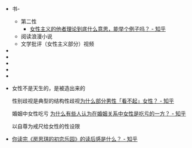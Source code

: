 - 书-
	- 第二性
		- [女性主义的他者理论到底什么意思，能举个例子吗？ - 知乎](https://www.zhihu.com/question/37029466/answer/70879996?utm_medium=social&utm_oi=920329741893013504&utm_psn=1545185642359046144&utm_source=ZHShareTargetIDMore)
	- 阅读浪漫小说
	- 文学批评（女性主义部分）视频
-
-
-
-
-
- 女性不是天生的，是被造出来的
  
  
  
  性别歧视是典型的结构性歧视[为什么部分男性「看不起」女性？ - 知乎](https://www.zhihu.com/question/20600501/answer/38666203?utm_source=ZHShareTargetIDMore&utm_medium=social&utm_oi=920329741893013504)
  
  
  婚姻中女性吃亏
  [为什么有些人认为在婚姻关系中女性是吃亏的一方？ - 知乎](https://www.zhihu.com/question/428589823/answer/1588613305?utm_source=ZHShareTargetIDMore&utm_medium=social&utm_oi=920329741893013504)
  
  以自尊为戒尺给女性的性设限
- [你读完《房思琪的初恋乐园》的读后感是什么？ - 知乎](https://www.zhihu.com/question/59498465/answer/171142050?utm_source=ZHShareTargetIDMore&utm_medium=social&utm_oi=920329741893013504)